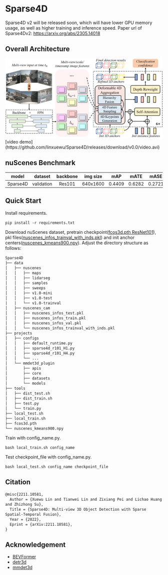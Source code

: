 # Sparse4D

Sparse4D v2 will be released soon, which will have lower GPU memory usage, as well as higher training and inference speed.
Paper url of Sparse4Dv2: https://arxiv.org/abs/2305.14018

## Overall Architecture
<img src="resources/framework.png" width="1000" >
[video demo](https://github.com/linxuewu/Sparse4D/releases/download/v0.0/video.avi)

## nuScenes Benchmark
|model|dataset| backbone | img size | mAP |mATE| mASE | mAOE |mAVE| mAAE | NDS | ckpt | log |
| :---: | :---: | :---: | :---: | :---:|:---:|:---: | :---: | :----: | :----: | :----: | :----: | :----: |
|Sparse4D|validation|Res101|640x1600|0.4409|0.6282|0.2721|0.3853|0.2922|0.1888|0.5438|[ckpt](https://github.com/linxuewu/Sparse4D/releases/download/v0.0/sparse4d_release.pth)|[log](https://github.com/linxuewu/Sparse4D/releases/download/v0.0/sparse4d.log)|


## Quick Start
 Install requirements.
```shell
pip install -r requirements.txt
```

Download nuScenes dataset, pretrain checkpoint([fcos3d.pth ResNet101](https://github.com/linxuewu/Sparse4D/releases/download/v0.0/fcos3d.pth)), pkl files([nuscenes_infos_trainval_with_inds.pkl](https://github.com/linxuewu/Sparse4D/releases/download/v0.0/nuscenes_infos_trainval_with_inds.pkl)) and init anchor centers([nuscenes_kmeans900.npy](https://github.com/linxuewu/Sparse4D/releases/download/v0.0/nuscenes_kmeans900.npy)). Adjust the directory structure as follows:
```shell
Sparse4D
├── data
│   ├── nuscenes
│   │   ├── maps
│   │   ├── lidarseg
│   │   ├── samples
│   │   ├── sweeps
│   │   ├── v1.0-mini
│   │   ├── v1.0-test
|   |   └── v1.0-trainval
│   ├── nuscenes_cam
│   │   ├── nuscenes_infos_test.pkl
│   │   ├── nuscenes_infos_train.pkl
│   │   ├── nuscenes_infos_val.pkl
│   │   └── nuscenes_infos_trainval_with_inds.pkl
├── projects
│   ├── configs
│   │   ├── default_runtime.py
│   │   ├── sparse4d_r101_H1.py
│   │   ├── sparse4d_r101_H4.py
│   │   └── ...
│   └── mmdet3d_plugin
│       ├── apis
│       ├── core
│       ├── datasets
│       └── models
├── tools
│   ├── dist_test.sh
│   ├── dist_train.sh
│   ├── test.py
│   └── train.py
├── local_test.sh
├── local_train.sh
├── fcos3d.pth
└── nuscenes_kmeans900.npy
```

Train with config_name.py.
```shell
bash local_train.sh config_name
```

Test checkpoint_file with config_name.py.
```shell
bash local_test.sh config_name checkpoint_file 
```

## Citation
```
@misc{2211.10581,
  Author = {Xuewu Lin and Tianwei Lin and Zixiang Pei and Lichao Huang and Zhizhong Su},
  Title = {Sparse4D: Multi-view 3D Object Detection with Sparse Spatial-Temporal Fusion},
  Year = {2022},
  Eprint = {arXiv:2211.10581},
}
```

## Acknowledgement

- [BEVFormer](https://github.com/fundamentalvision/BEVFormer)
- [detr3d](https://github.com/WangYueFt/detr3d) 
- [mmdet3d](https://github.com/open-mmlab/mmdetection3d)
